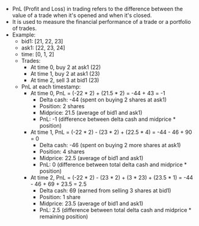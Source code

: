 - PnL (Profit and Loss) in trading refers to the difference between the value of a trade when it's opened and when it's closed.
- It is used to measure the financial performance of a trade or a portfolio of trades.
- Example:
  - bid1: [21, 22, 23]
  - ask1: [22, 23, 24]
  - time: [0, 1, 2]
  - Trades:
    - At time 0, buy 2 at ask1 (22)
    - At time 1, buy 2 at ask1 (23)
    - At time 2, sell 3 at bid1 (23)
  - PnL at each timestamp:
    - At time 0, PnL = (-22 * 2) + (21.5 * 2) = -44 + 43 = -1
      - Delta cash: -44 (spent on buying 2 shares at ask1)
      - Position: 2 shares
      - Midprice: 21.5 (average of bid1 and ask1)
      - PnL: -1 (difference between delta cash and midprice * position)
    - At time 1, PnL = (-22 * 2) - (23 * 2) + (22.5 * 4) = -44 - 46 + 90 = 0
      - Delta cash: -46 (spent on buying 2 more shares at ask1)
      - Position: 4 shares
      - Midprice: 22.5 (average of bid1 and ask1)
      - PnL: 0 (difference between total delta cash and midprice * position)
    - At time 2, PnL = (-22 * 2) - (23 * 2) + (3 * 23) + (23.5 * 1) = -44 - 46 + 69 + 23.5 = 2.5
      - Delta cash: 69 (earned from selling 3 shares at bid1)
      - Position: 1 share
      - Midprice: 23.5 (average of bid1 and ask1)
      - PnL: 2.5 (difference between total delta cash and midprice * remaining position)
